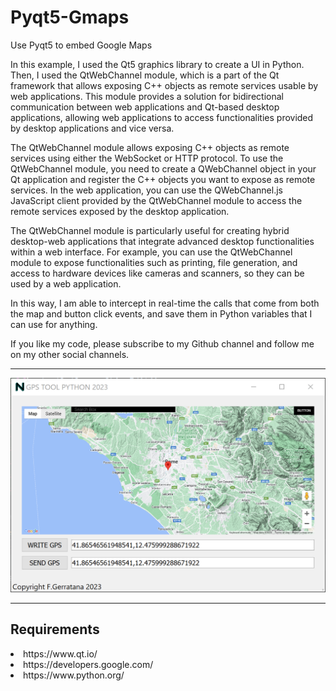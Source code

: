 # Pyqt5-Gmaps
Use Pyqt5 to embed Google Maps

In this example, I used the Qt5 graphics library to create a UI in Python. Then, I used the QtWebChannel module, which is a part of the Qt framework that allows exposing C++ objects as remote services usable by web applications. This module provides a solution for bidirectional communication between web applications and Qt-based desktop applications, allowing web applications to access functionalities provided by desktop applications and vice versa.

The QtWebChannel module allows exposing C++ objects as remote services using either the WebSocket or HTTP protocol. To use the QtWebChannel module, you need to create a QWebChannel object in your Qt application and register the C++ objects you want to expose as remote services. In the web application, you can use the QWebChannel.js JavaScript client provided by the QtWebChannel module to access the remote services exposed by the desktop application.

The QtWebChannel module is particularly useful for creating hybrid desktop-web applications that integrate advanced desktop functionalities within a web interface. For example, you can use the QtWebChannel module to expose functionalities such as printing, file generation, and access to hardware devices like cameras and scanners, so they can be used by a web application.

In this way, I am able to intercept in real-time the calls that come from both the map and button click events, and save them in Python variables that I can use for anything.

If you like my code, please subscribe to my Github channel and follow me on my other social channels.

---

![Pyqt5-Leaflet](https://github.com/gerfra/Pyqt5-Gmaps/blob/main/image.png)

---

## Requirements
<li>https://www.qt.io/</li>
<li>https://developers.google.com/</li>
<li>https://www.python.org/</li>
